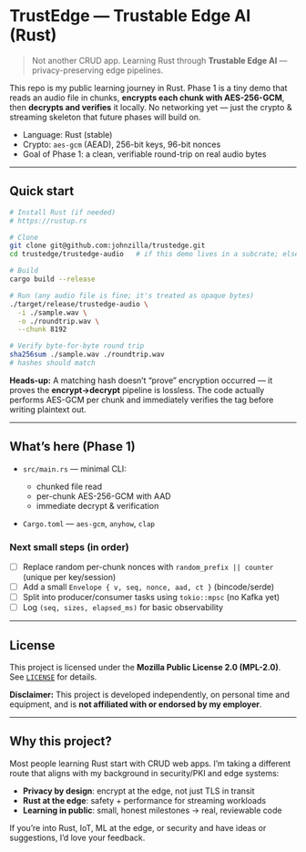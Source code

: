 # TrustEdge — Trustable Edge AI (Rust)

> Not another CRUD app. Learning Rust through **Trustable Edge AI** — privacy-preserving edge pipelines.

This repo is my public learning journey in Rust. Phase 1 is a tiny demo that
reads an audio file in chunks, **encrypts each chunk with AES-256-GCM**, then
**decrypts and verifies** it locally. No networking yet — just the crypto &
streaming skeleton that future phases will build on.

- Language: Rust (stable)
- Crypto: `aes-gcm` (AEAD), 256-bit keys, 96-bit nonces
- Goal of Phase 1: a clean, verifiable round-trip on real audio bytes

---

## Quick start

```bash
# Install Rust (if needed)
# https://rustup.rs

# Clone
git clone git@github.com:johnzilla/trustedge.git
cd trustedge/trustedge-audio   # if this demo lives in a subcrate; else just `cd trustedge`

# Build
cargo build --release

# Run (any audio file is fine; it's treated as opaque bytes)
./target/release/trustedge-audio \
  -i ./sample.wav \
  -o ./roundtrip.wav \
  --chunk 8192

# Verify byte-for-byte round trip
sha256sum ./sample.wav ./roundtrip.wav
# hashes should match
````

**Heads-up:** A matching hash doesn’t “prove” encryption occurred — it proves the **encrypt→decrypt** pipeline is lossless. The code actually performs AES-GCM per chunk and immediately verifies the tag before writing plaintext out.

---

## What’s here (Phase 1)

* `src/main.rs` — minimal CLI:

  * chunked file read
  * per-chunk AES-256-GCM with AAD
  * immediate decrypt & verification
* `Cargo.toml` — `aes-gcm`, `anyhow`, `clap`

### Next small steps (in order)

* [ ] Replace random per-chunk nonces with `random_prefix || counter` (unique per key/session)
* [ ] Add a small `Envelope { v, seq, nonce, aad, ct }` (bincode/serde)
* [ ] Split into producer/consumer tasks using `tokio::mpsc` (no Kafka yet)
* [ ] Log `(seq, sizes, elapsed_ms)` for basic observability

---

## License

This project is licensed under the **Mozilla Public License 2.0 (MPL-2.0)**.
See [`LICENSE`](./LICENSE) for details.

**Disclaimer:** This project is developed independently, on personal time and equipment, and is **not affiliated with or endorsed by my employer**.

---

## Why this project?

Most people learning Rust start with CRUD web apps. I’m taking a different route that
aligns with my background in security/PKI and edge systems:

* **Privacy by design**: encrypt at the edge, not just TLS in transit
* **Rust at the edge**: safety + performance for streaming workloads
* **Learning in public**: small, honest milestones → real, reviewable code

If you’re into Rust, IoT, ML at the edge, or security and have ideas or
suggestions, I’d love your feedback.
